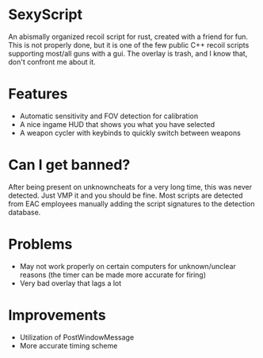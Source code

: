 # SexyScript

An abismally organized recoil script for rust, created with a friend for fun. This is not properly done, but it is one of the few public C++ recoil scripts supporting most/all guns with a gui. The overlay is trash, and I know that, don't confront me about it.

# Features

 - Automatic sensitivity and FOV detection for calibration
 - A nice ingame HUD that shows you what you have selected
 - A weapon cycler with keybinds to quickly switch between weapons

# Can I get banned?

After being present on unknowncheats for a very long time, this was never detected. Just VMP it and you should be fine. Most scripts are detected from EAC employees manually adding the script signatures to the detection database.

# Problems

- May not work properly on certain computers for unknown/unclear reasons (the timer can be made more accurate for firing)
- Very bad overlay that lags a lot

# Improvements

- Utilization of PostWindowMessage
- More accurate timing scheme
